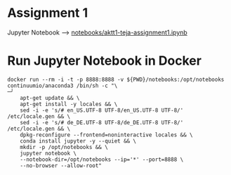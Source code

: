# Assignment 1

Jupyter Notebook --> [notebooks/aktt1-teja-assignment1.ipynb](notebooks/aktt1-teja-assignment1.ipynb)



# Run Jupyter Notebook in Docker

    docker run --rm -i -t -p 8888:8888 -v ${PWD}/notebooks:/opt/notebooks continuumio/anaconda3 /bin/sh -c "\                                                  ─╯
        apt-get update && \
        apt-get install -y locales && \
        sed -i -e 's/# en_US.UTF-8 UTF-8/en_US.UTF-8 UTF-8/' /etc/locale.gen && \
        sed -i -e 's/# de_DE.UTF-8 UTF-8/de_DE.UTF-8 UTF-8/' /etc/locale.gen && \
        dpkg-reconfigure --frontend=noninteractive locales && \
        conda install jupyter -y --quiet && \
        mkdir -p /opt/notebooks && \
        jupyter notebook \
        --notebook-dir=/opt/notebooks --ip='*' --port=8888 \
        --no-browser --allow-root"

